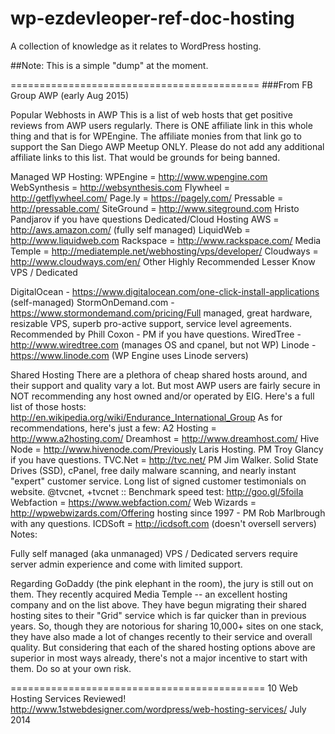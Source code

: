 wp-ezdevleoper-ref-doc-hosting
==============================

A collection of knowledge as it relates to WordPress hosting.

##Note: This is a simple "dump" at the moment. 

===========================================
###From FB Group AWP (early Aug 2015)

Popular Webhosts in AWP
This is a list of web hosts that get positive reviews from AWP users regularly. There is ONE affiliate link in this whole thing and that is for WPEngine. The affiliate monies from that link go to support the San Diego AWP Meetup ONLY. Please do not add any additional affiliate links to this list. That would be grounds for being banned.
 
Managed WP Hosting:
WPEngine = http://www.wpengine.com
WebSynthesis = http://websynthesis.com
Flywheel = http://getflywheel.com/
Page.ly = https://pagely.com/
Pressable = http://pressable.com/
SiteGround = http://www.siteground.com  Hristo Pandjarov if you have questions
Dedicated/Cloud Hosting
AWS = http://aws.amazon.com/ (fully self managed)
LiquidWeb = http://www.liquidweb.com
Rackspace = http://www.rackspace.com/
Media Temple = http://mediatemple.net/webhosting/vps/developer/
Cloudways = http://www.cloudways.com/en/
Other Highly Recommended Lesser Know VPS / Dedicated

DigitalOcean - https://www.digitalocean.com/one-click-install-applications (self-managed)
StormOnDemand.com - https://www.stormondemand.com/pricing/Full managed, great hardware, resizable VPS, superb pro-active support, service level agreements. Recommended by Phill Coxon - PM if you have questions.
WiredTree - http://www.wiredtree.com (manages OS and cpanel, but not WP)
Linode - https://www.linode.com (WP Engine uses Linode servers)

Shared Hosting
There are a plethora of cheap shared hosts around, and their support and quality vary a lot. But most AWP users are fairly secure in NOT recommending any host owned and/or operated by EIG. Here's a full list of those hosts:
http://en.wikipedia.org/wiki/Endurance_International_Group
As for recommendations, here's just a few:
A2 Hosting = http://www.a2hosting.com/
Dreamhost = http://www.dreamhost.com/
Hive Node =  http://www.hivenode.com/Previously Laris Hosting. PM Troy Glancy if you have questions.
TVC.Net = http://tvc.net/ PM Jim Walker. Solid State Drives (SSD), cPanel, free daily malware scanning, and nearly instant "expert" customer service. Long list of signed customer testimonials on website. @tvcnet, +tvcnet :: Benchmark speed test: http://goo.gl/5foiIa
Webfaction = https://www.webfaction.com/
Web Wizards = http://wpwebwizards.com/Offering hosting since 1997 - PM Rob Marlbrough with any questions.
ICDSoft = http://icdsoft.com (doesn't oversell servers)
Notes: 

Fully self managed (aka unmanaged) VPS / Dedicated servers require server admin experience and come with limited support.

Regarding GoDaddy (the pink elephant in the room), the jury is still out on them. They recently acquired Media Temple -- an excellent hosting company and on the list above. They have begun migrating their shared hosting sites to their "Grid" service which is far quicker than in previous years. So, though they are notorious for sharing 10,000+ sites on one stack, they have also made a lot of changes recently to their service and overall quality. But considering that each of the shared hosting options above are superior in most ways already, there's not a major incentive to start with them. Do so at your own risk.




============================================
10 Web Hosting Services Reviewed!
http://www.1stwebdesigner.com/wordpress/web-hosting-services/
July 2014

